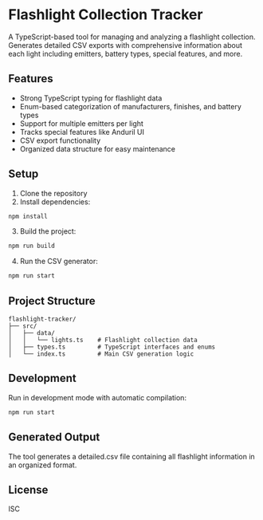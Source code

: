 # Flashlight Collection Tracker

A TypeScript-based tool for managing and analyzing a flashlight collection. Generates detailed CSV exports with comprehensive information about each light including emitters, battery types, special features, and more.

## Features

- Strong TypeScript typing for flashlight data
- Enum-based categorization of manufacturers, finishes, and battery types
- Support for multiple emitters per light
- Tracks special features like Anduril UI
- CSV export functionality
- Organized data structure for easy maintenance

## Setup

1. Clone the repository
2. Install dependencies:

```bash
npm install
```

3. Build the project:

```bash
npm run build
```

4. Run the CSV generator:

```bash
npm run start
```

## Project Structure

    flashlight-tracker/
    ├── src/
    │   ├── data/
    │   │   └── lights.ts    # Flashlight collection data
    │   ├── types.ts         # TypeScript interfaces and enums
    │   └── index.ts         # Main CSV generation logic

## Development

Run in development mode with automatic compilation:

```bash
npm run start
```

## Generated Output

The tool generates a detailed.csv file containing all flashlight information in an organized format.

## License

ISC
